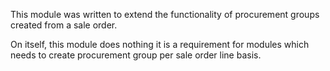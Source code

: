 This module was written to extend the functionality of procurement
groups created from a sale order.

On itself, this module does nothing it is a requirement for modules
which needs to create procurement group per sale order line basis.
